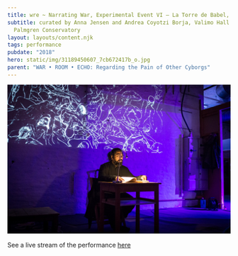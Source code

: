 ```yaml
---
title: wre ~ Narrating War, Experimental Event VI – La Torre de Babel, Pori
subtitle: curated by Anna Jensen and Andrea Coyotzi Borja, Valimo Hall of
  Palmgren Conservatory
layout: layouts/content.njk
tags: performance
pubdate: "2018"
hero: static/img/31189450607_7cb672417b_o.jpg
parent: "WAR • ROOM • ECHO: Regarding the Pain of Other Cyborgs"
---
```

![performance view, Pori Film Festival, Pori, photo by Anna Jensen](/static/img/ali-akbar-mehta_narratng-war_experimental-event-iv_2018.jpg)

See a live stream of the performance [here](https://www.facebook.com/aliakbarmehta/videos/10161149738290054/)
